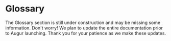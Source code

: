 Glossary
========
<aside class="notice">The Glossary section is still under construction and may be missing some information. Don't worry! We plan to update the entire documentation prior to Augur launching. Thank you for your patience as we make these updates.</aside>
<!--
this section will include subsections for all terms used and descriptions of what they are and what they do. This is to avoid repeating them same information over and over again in function descriptions in the API section. This section should be easy to navigate and easy to link to specific concepts. To that end, each concept should have its own subsection.

Goals:
  - Easy to navigate
    - every term has its own "section" for easy linking
    - alphabetical
  - Human Readable language
 -->
This section of the documentation is dedicated to terms found and used throughout the rest of documentation. Below you will find sections about terms used in Augur. The goal is to explain everything that might be confusing in an easy to understand way.

## Ask Order

An Ask Order is an [Order](#order) indicating the desire of the [Maker](#maker) to sell [Shares](#shares) of one or more [Outcomes](#outcome). This is the opposite of a [Bid Order](#bid-order).

## Atto- (Prefix)

Atto- is a unit prefix in the metric system denoting a factor of 10^−18, or 0.000000000000000001.  This prefix is used for a number of terms in Augur, including attoETH, attoREP, attoshares, attotoken, etc.

## Bid Order

A Bid Order is an [Order](#order) indicating the desire of the [Maker](#maker) to buy [Shares](#shares) of one or more [Outcomes](#outcome). This is the opposite of an [Ask Order](#ask-order).

## Binary Market

A Binary Market is a [market](#market) with only two [outcomes](#outcome), as well as Indeterminate which is always a possible outcome. Binary markets are for yes or no questions, if you need more than a yes or no then a [Categorical](#categorical-market) or [Scalar](#scalar-market) market might fit your needs better.

## Categorical Market

A Categorical Market is a [market](#market) with more than 2 potential [outcomes](#outcome), but no more than 8. As with all markets, Indeterminate is also an outcome not included in the 8 outcome maximum. Categorical Markets are best for multiple choice type questions, which team wins a tournament or what color tie the President of the United States wears at his next press conference. If you just need a yes or no question, you will probably want to make a [Binary Market](#binary-market). If you wanted to guess the temperature in degrees on a certain day, you would probably want to use a [Scalar Market](#scalar-market) for that, as it would be very difficult to pin down 8 possibilities and it's not a yes or no question.

## Challenge

Challenge is used to describe the act of a [REP](#rep) holder posting a [Dispute Bond](#dispute-bond) to dispute or "challenge" the [Proposed Outcome](#proposed-outcome) of a [Market Awaiting Finalization](#market-awaiting-finalization) before it is [Finalized](#finalized-market).

## Child Universe

A Child Universe is a [Universe](#universe) created after a [Fork](#fork). Child Universes have a [Parent Universe](#parent-universe) which is the Universe that had the Fork happen on it. [Locked Universes](#locked-universe) always have Child Universes because a Fork causes the Universe to be locked which then causes the creation of new Universes which are considered Children of the original, and now Locked, Universe.

## Complete Set

A Complete Set is a collection of [Shares](#shares) in every [Outcome](#outcome). Complete Sets are created when the [Maker](#maker) and [Taker](#taker) of an [Order](#order) both use currency to pay for the trade, as opposed to one or both parties using Shares to complete the trade. When both parties use shares to complete a trade then a Complete Set will be formed and settled (destroyed). The cost in [attoETH](#atto-prefix) of a Complete Set for a particular [Market](#market) is determined by the [Number of Ticks](#number-of-ticks) for that Market. When Complete Sets are [Settled](#settlement), [Settlement Fees](#settlement-fees) are extracted from the value of the Complete Set and are paid proportionally by both parties, so if you are going to get a larger payout from Settlement you will also pay the lions share of the fees. The Settlement Fees extracted will go toward paying for the reporting system, in the form of a [Reporting fee](#reporting-fee), and paying the [Market Creator](#market-creator) their set [Creator Fee](#trading-fee) from Share Settlement.

## Creator Fee

A Creator Fee is set by the [Market Creator](#market-creator) when he or she creates a new [Market](#market). Once the Creator Fee is set, it can never be increased, only decreased. The Creator Fee must be between 0% and 50%. The Creator Fee and the [Reporting Fee](#reporting-fee) are both extracted at the same time whenever [Shares](#shares) are [Settled](#settlement). Shares can be Settled when a user amasses a [Complete Set](#complete-set) or when the Market has been [Finalized](#finalized-market) and you want to close your open [Position](#position). The Creator Fee is designed to incentivize users to make popular Markets as they stand to earn money if enough people trade on the Market. They can then recoup their market creation cost and ideally turn a profit on posting interesting Markets. The [Settlement Fees](#settlement-fees) are discussed in more details in the [Trading](#trading) section of the documentation.

## Designated Dispute Phase

The Designated Dispute Phase is a three (3) day period immediately following a [Reported](#report) [Proposed Outcome](#proposed-outcome) by an [Designated Reporter](#designated-reporter) during the [Designated Report Phase](#designated-report-phase). During this time, any [REP](#rep) holder can post a [Dispute Bond](#dispute-bond) to [Challenge](#challenge) the Proposed Outcome of the [Market](#market), which moves the Market into the next available [Reporting Window](#reporting-window) for a [Reporting Round](#reporting-round), specifically the [First Report Round](#first-report-round). If a Dispute Bond is not posted during the Designated Dispute Phase then the Market is [Finalized](#finalized-market) and the Proposed Outcome becomes the [Final Outcome](#final-outcome). The Designated Dispute Phase has identical rules to a Reporting Window's [Dispute Phase](#dispute-phase) with the one exception being that an Designated Dispute Phase is not part of a Reporting Window.

## Designated Report Phase

The Designated Report Phase is up to three (3) days in length and begins immediately following the [End Time](#end-time) of a [Market](#market). During this time the [Designated Reporter](#designated-reporter) is expected to [Report](#report) a [Proposed Outcome](#proposed-outcome) for the Market. When the Designated Reporter submits his/her/its response the Market will immediately enter an [Designated Dispute Phase](#designated-dispute-phase). If the Designated Reporter fails to Report on the Market within the Designated Report Phase then the [First Report REP Bond](#first-report-rep-bond) is lost and applied to the First Reporter's stake and the Market is moved into the next available [Reporting Window](#reporting-window) for a [Reporting Round](#reporting-round). The Designated Report Phase should not be confused with a Reporting Window's [Reporting Phase](#reporting-phase) which is longer and only concerns [Reporting Rounds](#reporting-round).

## Designated Reporter

An Designated Reporter is a single address designated to submit the [Proposed Outcome](#proposed-outcome) for a [Market](#market) during [Designated Reporting](#designated-reporting). The Designated Reporter is set by the [Market Creator](#market-creator) during Market Creation. All Markets must have a Designated Reporter.

## Designated Reporting

Designated Reporting is the first and fastest way that a [Market](#market) can be [Reported](#report) on. One address will be responsible for submitting a [Proposed Outcome](#proposed-outcome) for the Market and will have 3 days to do so after a Market's [End Time](#end-time), known as the [Designated Report Phase](#designated-report-phase). After the Report has been submit by the Designated [Reporter](#reporter) then a 3 day [Designated Dispute Phase](#designated-dispute-phase) begins where in any [REP](#rep) Holder can [Challenge](#challenge) the [Market Awaiting Finalization](#market-awaiting-finalization). If the [Dispute Bond](#dispute-bond) is posted then the Market is moved into the next [Reporting Window](#reporting-window) and will be subject to [Reporting Rounds](#reporting-round). Designated Reporting is independent of Reporting Windows.

## Dispute Bond

A Dispute Bond is a bond posted to force another round of [Reporting](#report) if a [Reporter](#reporter) feels the [Proposed Outcome](#proposed-outcome) of a [Market Awaiting Finalization](#market-awaiting-finalization) isn't accurate. If the [Market's](#market) Proposed Outcome is changed in the forced round of reporting then the poster of the dispute bond will get their money back for successfully challenging the false [Outcome](#outcome) of the Market.

## Dispute Phase

A Dispute Phase is a three (3) day window after a [Market](#market) has been [Reported](#report) on before which the [Proposed Outcome](#proposed-outcome) becomes the [Final Outcome](#final-outcome). During this 3 day period, a [REP](#rep) Holder can post a [Dispute Bond](#dispute-bond) if they would like to force another round of Reporting for the Market. The Market will be moved into the next [Reporting Window](#reporting-window). Markets in the Dispute Phase are referred to as [Markets Awaiting Finalization](#market-awaiting-finalization).

## End Time

End Time is the date and time that a [Market](#market)'s event will have come to pass and should be known. After this date and time has passed the Market will get [Reported](#report) on and [Finalized](#finalized-market).

## Fill Order

Filling an [Order](#order) is when a [Taker](#taker) provides what the [Maker](#maker) of the order is seeking in their order. If a taker only provides some of what the Maker wants then it's known as a partial fill. If the Taker provides exactly what the Maker requests then it's known as completely filling the order.

## Final Outcome

A Final Outcome is a [Proposed Outcome](#proposed-outcome) that is not [Challenged](#challenge) through a [Dispute Phase](#dispute-phase) and the [Market](#market) becomes [Finalized](#finalized-market). A Market's Final Outcome cannot be challenged or changed.

## Finalized Market

A Finalized Market is a [Market](#market) that has [Awaited Finalization](#market-awaiting-finalization) and has not been disputed, the [Proposed Outcome](#proposed-outcome) is now considered final. This market will now allow [Share](#shares) holders to [settle](#settlement) their shares with the market.

## First Report

The First Report is simply the first [Report](#report) placed on a [Market](#market). The First Report generally will come from the [Designated Reporter](#designed-reporter) for the Market, which would immediately refund the [First Report Bonds](#first-report-bonds) to the [Market Creator](#market-creator). In the event a Designated Reporter fails to Report then the Market is moved into the next available [Reporting Window](#reporting-window), along with the First Report Bonds, for it's [First Report Round](#first-report-round). The first person to submit a Report and Stake at least 0 [REP](#rep) on their Report will have the [First Report REP Bond](#first-report-rep-bond) added to their Stake and their Report transaction's GAS cost covered by the [First Report GAS Bond](#first-report-gas-bond). This provides an incentive to submit the First Report as the [First Reporter](#first-reporter) stands to gain the First Report REP Bond in REP if they Stake on the eventual [Final Outcome](#final-outcome).

## First Report Bonds

The First Report Bonds is a term used to indicate the combination of both the [First Report GAS Bond](#first-report-gas-bond) and the [First Report REP Bond](#first-report-rep-bond). Both are returned to the [Market Creator](#market-creator) in the event that the [Designated Reporter](#designated-reporter) [Reports](#report) during the [Designated Report Phase](#designated-report-phase) and both are forfeited to the [First Reporter](#first-reporter) if the Designated Reporter fails to Report during the Designated Report Phase.

## First Report GAS Bond

The First Report GAS Bond is paid for using ETH by the [Market Creator](#market-creator) during Market Creation. This Bond is completely refunded to the Market Creator as soon as the [Designated Reporter](#designated-reporter) submits a [Report](#report) during the [Designated Report Phase](#designated-report-phase). This Bond is used in the event of a Designated Reporter failing to submit a Report during the Designated Report Phase. The [Market](#market), as well as the [First Report REP Bond](#first-report-rep-bond) and this Bond, are moved into the next [Reporting Window](#reporting-window) for [Reporting Rounds](#reporting-round), starting with the [First Report Round](#first-report-round). During the First Report Round the [First Reporter](#first-reporter)'s transaction to submit the [First Report](#first-report) on this Market is paid for using the First Report GAS Bond. If the transaction costs less than the amount of the First Report GAS Bond then the remaining ETH is sent to the First Reporter.

## First Report REP Bond

The First Report REP Bond is paid for using [REP](#rep) by the [Market Creator](#market-creator) during Market Creation. The Bond is refunded to the Market Creator if the [Designated Reporter](#designed-reporter) submits a [Report](#report) during the [Designated Report Phase](#designated-report-phase). If the Designated Reporter fails to Report during the Designated Report Phase then the First Report REP Bond is applied to the stake of the First Reporter for this [Market](#market) in the [Reporting Rounds](#reporting-round) during the next available [Reporting Window](#reporting-window). This actually allows for someone to stake 0 REP for the First Report because the Bond is added to whatever you stake. This means someone without any REP has the potential to Report and if the Market is eventually [Finalized](#finalized-market) the way that person Reported then they can earn REP without having to buy it.

## First Report Round

The First Report Round is the first [Reporting Round](#reporting-round) a [Market](#market) will go through if it requires Reporting Rounds to be [Resolved](#market-resolution).

## First Reporter

The First Reporter is the person who submits the [First Report](#first-report) on a [Market](#market). Generally the First Reporter will be the [Designated Reporter](#designated-reporter), however if the Designated Reporter fails to [Report](#report) then the First Reporter will become whoever submits the First Report during the [First Report Round](#first-report-round) for this Market.

## Fork

A Fork occurs if a [Market Awaiting Finalization](#market-awaiting-finalization) from an [Last Report Round](#last-report-round) of [Reporting Rounds](#reporting-round) is [Disputed](#dispute-bond). A Fork causes Augur to create multiple [Universes](#universe) of itself. Each Universe is empty except for the [Forked Market](#forked-market). There will be a Universe created for each possible [Outcome](#outcome) of the [Market](#market), including invalid, and the Markets will be [Finalized](#finalized-market) on each Universe. [REP](#rep) holders will need to choose which Universe they want to migrate their REP tokens too. Migration is one way and final. After sixty (60) days the [Fork Period](#fork-period) ends and the Universe with the most REP migrated too it will allow traders to [Settle](#settlement) [Shares](#shares) for the [Forked Market](#forked-market) and [Reporting Fees](#reporting-fee) will be paid out to [Reporters](#reporter) for that Universe only. The original Universe that contained the Forked Market is known as the [Parent Universe](#parent-universe) and is considered [Locked](#locked-universe). All of the new Universes created are known as [Child Universes](#child-universe). Forking will result in a new REP Token contract belonging to each Child Universe spawned by the Fork.

## Fork Period

The Fork Period is a sixty (60) day period of time after a [Fork](#fork) has occurred.

## Forked Market

A Forked Market is a [Market](#market) who's [Proposed Outcome](#proposed-outcome) after a [Last Report Round](#last-report-round) is [Disputed](#dispute-bond) and causes a [Fork](#fork) to occur. A Fork will cause the creation of multiple [Universes](#universe) of Augur with the Forked Market having a different [Final Outcome](#final-outcome) in each Universe. The Universe that contained the Forked Market originally will become a [Locked Universe](#locked-universe).

## Last Report Round

The Last Report Round is the final [Reporting Round](#reporting-round) in which a [Challenge](#challenge) to the [Proposed Outcome](#proposed-outcome) during the [Dispute Phase](#dispute-phase) will result in a [Fork](#fork) instead of another Reporting Round. Unlike previous Reporting Rounds, when a [Market](#market) in the Last Report Round enters the Dispute Phase and it's Proposed Outcome is Challenged then the Market becomes a [Forked Market](#forked-market) and the [Universe](#universe) becomes a [Locked Universe](#locked-universe).

## Locked Universe

A Locked Universe is a [Universe](#universe) that had a [Fork](#fork) occur within it and no longer allows the creation of new [Markets](#markets). All Markets within a Locked Universe remain tradable, as Markets never stop being tradable, even after [Finalizing](#finalized-market). [REP](#rep) holders within a Locked Universe are given a one time and final option to migrate their REP to one of the new universes created after a Fork locks a Market. There is no time constraint to how long a REP holder is allowed to wait to choose a Universe to migrate their REP to.

## Maker

A Maker is the creator of an [Order](#order) that is placed on the [Order Book](#order-book). They escrow currency or [Shares](#shares) into their Order in order to buy or sell Shares of an [Outcome](#outcome) of a [Market](#market).

## Market

A Market is created by users of Augur for a small fee. They are used to describe an upcoming event that people would presumably be interested in wagering on. They should also provide information on how to verify the [outcome](#outcome) of the event, the more specific the better. Each Market created on the Augur network will have an automatically managed [Order Book](#order-book), which will allow users to buy and sell [Shares](#shares) of different outcomes of the Market. The [Market Creator](#market-creator) can set the [Creator Fee](#creator-fee) for the Market, which once set cannot be raised, which will determine their cut of all shares [Settled](#settlement) on the Market. The Market Creator also needs to specify a [Max Price](#maximum-display-price) and a [Min Price](#minimum-display-price) as well as the [Number of Ticks](#tick) for the Market. There are three different Market types supported by Augur, they are: [Binary](#binary-market), [Categorical](#categorical-market), and [Scalar](#scalar-market).

## Market Awaiting Finalization

Market Awaiting Finalization occurs when a [Market](#market) has been [Reported](#report) on and has a [Proposed Outcome](#proposed-outcome). Market's await finalization for a period of 3 days, which is the length of the [Dispute Phase](#dispute-phase), in which [REP](#rep) Holders are allowed to post a [Dispute Bond](#dispute-bond) to force another round of reporting for the Market Awaiting Finalization. If a Market's Proposed Outcome is not [Challenged](#challenge) for 3 days it becomes a [Finalized Market](#finalized-market) and can no longer be Challenged.

## Market Creator

A Market Creator is a user who created a [Market](#market). They are charged a small fee to make a new Market but can determine the [Creator Fee](#creator-fee) for [Settlement](#settlement) of [Shares](#shares) on that Market. Market Creators are incentivized to create popular Markets so as to generate the most amount of [Settlement Fees](#settlement-fees) for themselves. Other information a Market requires is the actual question being purposed, the type of Market, the number of [Outcomes](#outcome), [End Time](#end-time), and a [Topic](#topic).

## Market Resolution

Market Resolution is the process of [Finalizing](#finalized-market) a [Market](#market). [Designated Reporting](#designated-reporting), [Reporting Rounds](#reporting-round) and [Forks](#fork) are all examples of attempts at Market Resolution.

## Maximum Display Price

The Maximum Display Price (often seen as `maxDisplayPrice`) is the maximum price allowed for a share on a [market](#market). For [Binary](#binary-market) or [Categorical](#categorical-market) Markets this value is always 1, as in 1 ETH. [Scalar](#scalar-market) markets' Maximum Display Price would be the top end of the range set by the [Market Creator](#market-creator).

## Minimum Display Price

The Minimum Display Price (often seen as `minDisplayPrice`) is the minimum price allowed for a share on a [market](#market). For [Binary](#binary-market) or [Categorical](#categorical-market) Markets this value is always 0, as in 0 ETH. [Scalar](#scalar-market) markets' Minimum Display Price would be the bottom end of the range set by the [Market Creator](#market-creator).

## Number of Ticks

The Number of Ticks can be thought of as the number of possible prices, or [Ticks](#tick), between [Minimum Price](#minimum-display-price) and [Maximum Price](#maximum-display-price) for a [Market](#market). It's also the amount of [attoETH](#atto-prefix) required to purchase a single [Complete Set](#complete-set) of indivisible [Shares](#shares) for a Market. When Shares are [Settled](#settlement) then each Complete Set will yield Number of Ticks [attoETH](#atto-prefix). The yield from the Complete Sets Settlement is what [Settlement Fees](#settlement-fees) are extracted from prior to paying out traders for their closed [Positions](#position). Settlement Fees are paid proportionally so that the trader set to receive more payout will have to pay more Fees. The price of an Order can be set to anywhere between 0 and the [Number of Ticks](#number-of-ticks) set for the Market.

## Open Order

An Open Order is an [Order](#order) that is currently on the [Order Book](#order-book) and has not been completely [Filled](#fill-order).

## Order

An Order can be thought of as the recorded interest of a user to execute a trade of some amount of [Shares](#shares) at a defined price point. Orders come in two types, [Bid Orders](#bid-order) and [Ask Orders](#ask-order), which indicate an attempt to buy or sell respectively. The [Maker](#maker) of the order will also need to escrow currency or shares in order to provide their half of the trade. The information stored in an Order is as follows: the type of order, the [Market](#market) the order is trading on, the [Outcome](#outcome) the order is concerned with buying or selling, the Maker's address, the price per share, the amount of shares to trade, what block number the order was created during, the amount of currency or Shares escrowed in the order by the Maker for their half of the trade.

## Order Book

The Order Book is the collection of all [Open Orders](#open-order) currently available for a [Market](#market). [Orders](#order) are placed on the order book by [Makers](#maker) and are [Filled](#fill-order) by [Takers](#taker). Orders are divided up by which type, or side, of order they are [Bid](#bid-order) or [Ask](#ask-order). Orders are further divided up by [Outcome](#outcome).

## Outcome

An outcome is a potential result of a [Market](#market)'s future event. For example, a market with a question of "Will it rain anywhere in New York City on November 1st, 2032 as reported by www.weather.com?" would have three potential [Outcomes](#outcome): Yes, No, and Invalid. Invalid would be an option if the world blew up before November 1st, 2032 and there was no New York City or www.weather.com to verify the Market's Outcome. More realistically this can happen for markets that have too vague of a question. A good example of a vague market that would most likely be voted invalid would be "Does God exist?" as no one has a definitive answer.

## Parent Universe

A Parent Universe is a [Universe](#universe) that has spawned [Child Universes](#child-universe) because a [Fork](#fork) had occurred on the Parent Universe and caused it to make new Universes. In other words, [Locked Universes](#locked-universe) are Parent Universes to the Universes created due to the Fork.

## Participation Token

Participation Tokens are used to determine how reporting fees are divided up. The more Participation Tokens a user buys (purchased with REP), the larger his or her share of the fees. The user gets back that REP after fees are distributed, so it essentially acts like a deposit. It's a way of encouraging [Reporters] (#reporter) to be active in the platform even when they're not needed, so they'll be around when they are needed. Buying Participation Tokens is not required. Participation Tokens can be purchased anytime before a [Reporting Window] (#reporting-window) ends. They are only used in the case that only [Designated Reporters] (#designated-reporter) are needed for reporting (everyone shows up) and no one disputes the Designated Reporters. Participation Tokens are purchased after all [Markets] (#market) in the Reporting Window have finalized.

## Payout Distribution Hash

The Payout Distribution Hash is a sha3 hash of the [Payout Set](#payout-set). When a [Market](#market) is [Awaiting Finalization](#market-awaiting-finalization) it is said to have a tentative Winning Payout Distribution Hash. Once the Market is Finalized then the tentative hash becomes the Winning Payout Distribution Hash. Payout Distribution Hashes of [Forked Markets](#forked-markets) are used as identifiers for [Child Universes](#child-universe) and [Parent Universes](#parent-universe).

## Payout Set

A Payout Set, sometimes referred to as the "Payout Numerator" in contract methods, is an array with a length equal to the number of [Outcomes](#outcome) for a [Market](#market). Each value in the Array is required to be 0 or a positive number that does not exceed the [Number of Ticks](#number-of-ticks) for the Market. Further, the total sum of all the values contained within the Payout Set array should be equaled to the Number of Ticks for the Market. A quick example, on a [Binary Market](#binary-market) with 1000 [Ticks](#tick), if we wanted to submit a [Report](#report) that stakes [REP](#rep) on Outcome `0`, we would submit a Payout Set that looks like this `[1000, 0]`. Payout Sets are a breakdown of how Markets should payout, or the Payout Distribution, when [Finalized](#finalized-market), so in the above example, only shares of Outcome `0` will payout on the Finalized Market. Valid Payout Sets are hashed using sha3, and becomes a [Payout Distribution Hash](#payout-distribution-hash).

## Position

A Position is the amount of [Shares](#share) that is owned (a long position) or borrowed and then sold (a short position) by an individual. A position can be profitable or unprofitable, depending on [Market](#market) movements. Positions can be Open or Closed. An Open Position simply means you currently own the shares, where as a closed position means you have now redeemed your shares and have cashed out for currency. Closing a short positions means you are buying the Shares of the [Outcome](#outcome) you are short on, where as closing a long position means selling the Shares you own.

## Proposed Outcome

The Proposed Outcome is the currently reported [Outcome](#outcome) for a [Market](#market) that is [Awaiting Finalization](#market-awaiting-finalization). In other words, it's the outcome [Reporters](#reporters) have staked their [REP](#rep) on to indicate that it is the correct Outcome of the Market. If a Market isn't [Challenged](#challenge) while Awaiting Finalization by a REP holder posting a [Dispute Bond](#dispute-bond) then the Market will become [Finalized](#finalized-market) and the Prosed Outcome will become a [Final Outcome](#final-outcome).

## REP

REP, also known as Reputation, Reputation Tokens, or REP Tokens, is the currency used by the Augur Decentralized Oracle System. REP is used to stake on a [Report](#report) on the [Outcome](#outcome) of a [Market](#market), Pay the [First Report REP Bond](#first-report-rep-bond) in order to create a Market, and to purchase a [Dispute Bond](#dispute-bond) to [Challenge](#challenge) the [Proposed Outcome](#proposed-outcome) of a [Market Awaiting Finalization](#market-awaiting-finalization). During the [Reporting Phase](#reporting-phase) of a [Reporting Window](#reporting-window) is where most REP holders will be using their REP to Report. You will be asked to stake REP on an Outcome based on how confident you are in that Outcome being the result of the Market. The Markets you will see during a Reporting Window are all past their [End Time](#end-time) and the Outcome should be determinable. If the outcome is not determinable you can Report it as Invalid. The more REP you stake, the larger the share of the [Reporting Fees](#reporting-fee) you will receive if you Report with the consensus. The two bonds purchased by REP, Dispute Bonds and the First Report REP Bond, are both fully refunded to the bond placer if things go smoothly. So the [Market Creator](#market-creator) immediately gets their REP bond back if the [Designated Reporter](#designated-reporter) does Report during the [Designated Report Phase](#designated-report-phase). Dispute Bonds are refunded to the Dispute Bond Owner if the Market's Proposed Outcome is changed from the one Challenged.

## Report

A Report, or Reporting, is the staking of [REP](#rep) on the [Outcome](#outcome) of a [Market](#market) that's passed its [End Time](#end-time) by a [Reporter](#reporter). The staking of REP is the act of Reporting. Reporting as a term can be used to describe the act of submitting a report for a single market or a number of markets. Reporting takes place during a [Reporting Window](#reporting-window). For a detailed breakdown of the Reporting System in Augur, see the [Reporting Section](#reporting).

## Reporter

A Reporter is a [REP](#rep) holder who
Stakes REP on the [Outcome](#outcome) of a [Market](#market) who's [End Time](#end-time) has come to pass and is [Awaiting Finalization](#market-awaiting-finalization). A [Designated Reporter](#designated-reporter) is assigned by the [Market Creator](#market-creator) during Market Creation for [Designated Reporting](#designated-reporting). REP holders will need to wait for a Market to enter a [Reporting Round](#reporting-round) of a [Reporting Window](#reporting-window) in order to [Report](#report) on the Outcome of the Market. Reporters are expected to Report accurately as the Market's event should have come to pass and the result should be known. To incentivize this, reporters who stake on the non [Final Outcome](#final-outcome) will lose their stake to the Reporters who did correctly Stake their REP on the Final Outcome.

## Reporting Fee

The Reporting Fee is used to help pay for Augur's Decentralized Oracle System. When [Shares](#shares) are [Settled](#settlement) (aka destroyed), before paying out to the share holders Augur will extract the [Settlement Fees](#settlement-fees), which includes the [Creator Fee](#creator-fee) and the Reporting Fee. The Reporting Fee is sent to the [Reporting Window](#reporting-window) that contains the [Market](#market) being traded on, and are later used to pay [REP](#rep) holders for [Reporting](#report) on the [Outcome](#outcome) of Markets.

## Reporting Period

The Reporting Period is combined time of the [Reporting Phase](#reporting-phase) and [Dispute Phase](#dispute-phase) of a [Reporting Window](#reporting-window). In other words, it's a term used to describe the total duration of a Reporting Window.

## Reporting Phase

The Reporting Phase occurs in the first twenty seven (27) days of a [Reporting Window]. During this phase, [Markets](#market) in [Reporting Rounds](#reporting-round) are [Reported](#report) on by [Reporters](#reporter). Following a Reporting Phase the Market should receive a Report to set a [Proposed Outcome](#proposed-outcome) and be moved into a [Dispute Phase](#dispute-phase) during which the Market is considered to be [Awaiting Finalization](#market-awaiting-finalization).

## Reporting Round

Reporting Rounds take place in a [Reporting Window](#reporting-window) during which [REP](#rep) holders Stake REP on the [Outcome](#outcome) of [Markets](#market) currently in a Reporting Round. Markets enter Reporting Rounds if the [Designated Reporter](#designated-reporter) fails to [Report](#report) during the [Designated Report Phase](#designated-report-phase) or if the Designated Reporter's [Proposed Outcome](#proposed-outcome) is [Challenged](#challenge) during the [Designated Dispute Phase](#designated-dispute-phase). Markets start in the [First Report Round](#first-report-round) which incentivizes a [First Report](#first-report) if the Market hasn't received a Report from the Designated Reporter but otherwise acts like any other Reporting Round. Reporting Rounds last the entirety of a Reporting Window and if the Market's Proposed Outcome is Challenged during the [Dispute Phase](#dispute-phase) of the Reporting Window, it is moved up to the next level of Reporting Rounds until eventually reaching the [Last Report Round](#last-report-round). A Challenge of the Proposed Outcome following a Last Report Round will cause a [Fork](#fork) to occur.

## Reporting Window

The Reporting Window is a period of 30 days in which [Markets](#markets) that have passed their [End Time](#end-time) are expected to be [Reported](#report) on by [Reporters](#reporter). Reporting Windows last for thirty (30) days and consist of two (2) phases, the [Reporting Phase](#reporting-phase) and the [Dispute Phase](#dispute-phase). The combined duration of the Reporting Phase and the Dispute Phase is known as the [Reporting Period](#reporting-period). The Reporting Phase lasts twenty seven (27) days in which Markets in a [Reporting Round](#reporting-round) are Reported on. The Dispute Phase lasts three (3) days and during this time any [REP](#rep) holder is allowed to post a [Dispute Bond](#dispute-bond) to [Challenge](#challenge) the [Proposed Outcome](#proposed-outcome) of the [Market Awaiting Finalization](#market-awaiting-finalization). Reporting Windows are occasionally referred to as "Reporting Cycles" or "Reporting Periods" as those were legacy terms for a Reporting Window during development of Augur.

## Scalar Market

A Scalar Market is a [Market](#market) with a range for potential [outcomes](#outcome). A scalar market example might be "According to www.weather.com, what will the temperature in Fahrenheit be at SFO on January 3rd, 2062 at 1:00pm?". In this example market, we might set the [minDisplayPrice](#minimum-display-price) of the market to -50 and the [maxDisplayPrice](#maximum-display-price) to 150. This would allow for the market to [Settle](#settlement) on any number between the two. Sometimes you don't need a range of potential outcomes, only a simple yes/no or a small number of choices, in these cases you would want to use a [Binary](#binary-market) or [Categorical](#categorical-market) Market respectively.

## Settlement

Settlement is something that happens one of two ways. The first is when a trader who holds [Shares](#shares) would like to cash out of their [Position](#position) on a [Finalized Market](#finalized-market). The other is the collection of a [Complete Set](#complete-set) which can happen before a Market Finalizes. The [Settlement Fees](#settlement-fees), which includes both the [Creator Fee](#creator-fee) and the [Reporting Fee](#reporting-fee), are only extracted during settlement.

## Settlement Fees

Settlement Fees are fees extracted when a [Complete Set](#complete-set) is [Settled](#settlement). It's the combination of the [Creator Fee](#creator-fee) and the [Reporting Fee](#reporting-fee).

## Shares

A Share is the ownership of a portion of a [Market's](#market) [Outcome's](#outcome) value. A [Complete Set](#complete-set) of Shares are created when both the [Maker](#maker) and [Taker](#taker) of an [Order](#order) send currency to the market to complete an [Order](#order). Shares are settled (destroyed) when a Complete Set is sold back to the market.

## Stake Token

A Stake Token is used to represent the amount of Staked [REP](#rep) a [Reporter](#reporter) has on an [Outcome](#outcome) for their [Report](#report). Stake Tokens have a 1:1 cost ratio to REP, so 100 [attoREP](#atto-prefix) would buy you 100 [attoStakeTokens](#atto-prefix).

## Taker

A Taker is someone who partially or fully [Fills](#fill-order) an [Open Order](#open-order) on the [Order Book](#order-book). Takers send currency or [Shares](#shares) to fill the Open Order and complete their half of the trade described in the [Order](#order).

## Tick

A Tick is the smallest recognized amount by which a price of a security or future may fluctuate. Ticks are each individually a potential price point for a [Share](#shares) of an [Outcome](#outcome) for a [Market](#market) between its [Minimum Price](#minimum-display-price) and [Maximum Price](#maximum-display-price). When a [Market Creator](#market-creator) creates a new Market they are asked to enter the [Number of Ticks](#number-of-ticks) for the Market. This number represents how much [attoETH](#atto-prefix) a [Complete Set](#complete-set) of Shares will cost to buy for this Market. A [Scalar Market](#scalar-market) with a Minimum Price of -10 and a Maximum Price of 30 could have a number of ticks set to 4000. This would mean that to purchase a Complete Set for this Market, you would need to spend 4000 [attoETH](#atto-prefix). The [Settlement](#settlement) of a Complete Set of Shares will yield 4000 attoeth, which [Settlement Fees](#settlement-fees) are then extracted from prior to payout. It also indicates that there are 4000 valid price points between -10 and 30 in this Market, which means an [Order](#order) with a price of 1.24 or 20.5 is valid for this Market, but a price of 5.725 would be invalid.

## Topic

A Topic is a keyword used to categorize [markets](#market). All markets must have a topic, and are optionally allowed up to two sub-topics to further categorize the Market. An example Market for "Will the New York Giants win Super Bowl 100?" might have a Topic of "Sports" and sub-topics of "American Football" and "NFL". The Topics are set by the [Market Creator](#market-creator) when a new market is made and cannot be changed.

## Universe

A Universe is a version of Augur. All [Markets](#market) created on Augur belong to a Universe. Augur will launch with only one Universe, but more can be created in the rare event of a [Fork](#fork). The Universe in which a Fork occurs will become a [Locked Universe](#locked-universe) and new Universes will be created, one for each [Outcome](#outcome) of the [Forked Market](#forked-market). After a Fork, [REP](#rep) holders can choose to migrate their REP to one of the new Universes created. They don't have to migrate, but Locked Universes do not allow the creation of new Markets, and therefor there will be no Markets to [Report](#report) on in the future and no fees to earn from Reporting. All Universes of Augur are equally valid, even after a Fork has been resolved, and can continue to operate after the [Fork Period](#fork-period) ends. Universes contain only the Forked Market with a [Final Outcome](#final-outcome) set to one of the possible outcomes, with a Universe created for each possibility, and no other Markets to begin with.

## Validity Bond

The Validity Bond is paid by the [Market Creator](#market-creator) during Market Creation. The bond is paid in ETH and is refunded to the Market Creator if the [Final Outcome](#final-outcome) of the [Market](#market) is not invalid.
